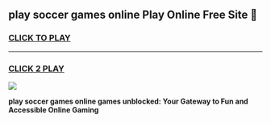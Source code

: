 
## play soccer games online Play Online Free Site 👋
<h3>
<a href="https://download.freeplayer.one?title=play_soccer_games_online&ref=21F">CLICK TO PLAY</a></h3>
<hr>

<h3>
<a href="https://download.freeplayer.one?title=play_soccer_games_online&ref=21F">CLICK 2 PLAY</a>
  
</h3>

<a href="https://download.freeplayer.one?title=play_soccer_games_online&ref=21F"><img src="https://cdnb.artstation.com/p/assets/images/images/032/539/853/original/anto-thomas-button-gif.gif"></a>


**play soccer games online games unblocked: Your Gateway to Fun and Accessible Online Gaming**
